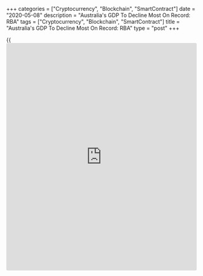 +++
categories = ["Cryptocurrency", "Blockchain", "SmartContract"]
date = "2020-05-08"
description = "Australia's GDP To Decline Most On Record: RBA"
tags = ["Cryptocurrency", "Blockchain", "SmartContract"]
title = "Australia's GDP To Decline Most On Record: RBA"
type = "post"
+++

{{<iframe id="large-banner" src="https://www.bounty.group/#slide=22.0" width="100%" height="600" scrolling="no" style="border: 0px solid rgb(216, 221, 230); border-radius: 3px;">}}

The Australian [economy][1] is set to log its biggest contraction in the
[history](https://www.fixpro.org/post/chargeless-historical-data-api-backtesting/) due to the coronavirus, or Covid-19, pandemic, the Reserve Bank
of Australia said Friday.  
  
In its quarterly Statement on Monetary Policy, the central bank said
gross domestic product is expected to contract around 10 percent over
the first half of 2020, mostly concentrated in the June quarter. The
decline in the June quarter will be the biggest on record, the bank
noted.

In order to combat the downturn caused by the pandemic, the bank had
reduced its key interest rate to 0.25 percent and unveiled a
quantitative easing programme in March.

Despite monetary and fiscal easing, the bank sees a sharp increase in
the unemployment rate to around 10 percent, the highest since 1994.

Due to falling oil prices, headline inflation is expected to fall by
around 2.25 percent in the June quarter and headline inflation is
expected to be negative in year-ended [terms](https://www.fintechee.com/terms/) for the first time since the
early 1960s.

The bank said the outlook beyond the June quarter is uncertain as the
recovery depends on how long social distancing measures remain in place.

The economy is forecast to rebound 7 percent in the year ending June
2021 and expand 5 percent in 2022.

Headline inflation is forecast to rise to 2.75 percent in the year
ending June 2021 but to slow to 1.5 percent in June 2022.

Like other major central banks, RBA also considered different scenarios
for the domestic recovery based on a range of plausible [health][2]
outcomes and the associated [policy](https://www.fintechee.com/policy/) responses.

The bank said the outcomes for GDP growth, unemployment and inflation in
the 'gradual recovery' baseline scenario were broadly in line with the
average market forecasts for these variables in 2020 and 2021.

For comments and feedback [contact](https://www.playgroundfx.com/contact/): editorial@rtt[news](https://www.letsplayfx.com/blog/forex-news-website/).com

[Economic News][1]

 **What parts of the world are seeing the best (and worst) economic
performances lately? Click[here][3] to check out our [Econ Scorecard][3]
and find out! See up-to-the-moment [ranking](https://www.playgroundfx.com/blog/crypto-exchange-ranking/)s for the best and worst
performers in [GDP][4], [unemployment rate][5], [inflation][6] and much
more.**

   1. www.rtt[news](https://www.letsplayfx.com/blog/forex-news-website/).com/Content/EconomicNews.aspx
   2. www.rtt[news](https://www.letsplayfx.com/blog/forex-news-website/).com/Content/Health.aspx
   3. www.rtt[news](https://www.letsplayfx.com/blog/forex-news-website/).com/economic-scorecard/world-rank/industrial-production/highest-performance.aspx
   4. www.rtt[news](https://www.letsplayfx.com/blog/forex-news-website/).com/economic-scorecard/world-rank/GDP/highest-performance.aspx
   5. www.rtt[news](https://www.letsplayfx.com/blog/forex-news-website/).com/economic-scorecard/world-rank/unemployment-rate/lowest-performance.aspx
   6. www.rtt[news](https://www.letsplayfx.com/blog/forex-news-website/).com/economic-scorecard/world-rank/CPI/highest-performance.aspx